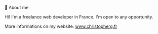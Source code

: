 👦 About me

Hi! I'm a freelance web developer in France. I'm open to any opportunity.

More informations on my website: www.christopherg.fr
